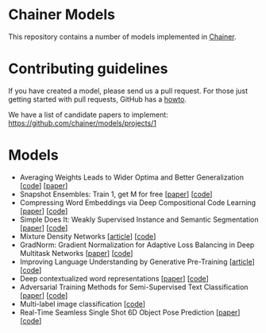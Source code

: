 # Chainer Models

This repository contains a number of models implemented in [Chainer](https://github.com/chainer/chainer).

# Contributing guidelines
If you have created a model, please send us a pull request. 
For those just getting started with pull requests, GitHub has a [howto](https://help.github.com/articles/about-pull-requests/).

We have a list of candidate papers to implement: https://github.com/chainer/models/projects/1

# Models
- Averaging Weights Leads to Wider Optima and Better Generalization  [[code](https://github.com/chainer/models/tree/master/swa)] [[paper](https://arxiv.org/abs/1803.05407)]
- Snapshot Ensembles: Train 1, get M for free [[paper](https://arxiv.org/abs/1704.00109)] [[code](https://github.com/chainer/models/tree/master/snapshot-ensemble)]
- Compressing Word Embeddings via Deep Compositional Code Learning [[paper](https://openreview.net/pdf?id=BJRZzFlRb)] [[code](https://github.com/chainer/models/tree/master/nncompress)]
- Simple Does It: Weakly Supervised Instance and Semantic Segmentation [[paper](https://arxiv.org/abs/1603.07485)] [[code](https://github.com/chainer/models/tree/master/simple-does-it)]
- Mixture Density Networks [[article](http://blog.otoro.net/2015/11/24/mixture-density-networks-with-tensorflow/)] [[code](https://github.com/chainer/models/tree/master/mdn)]
- GradNorm: Gradient Normalization for Adaptive Loss Balancing in Deep Multitask Networks [[paper](https://arxiv.org/abs/1711.02257)] [[code](https://github.com/chainer/models/tree/master/grad-norm)]
- Improving Language Understanding by Generative Pre-Training [[article](https://blog.openai.com/language-unsupervised/)] [[code](https://github.com/chainer/models/tree/master/finetuning-transformer-lm)]
- Deep contextualized word representations [[paper](http://arxiv.org/abs/1802.05365)] [[code](https://github.com/chainer/models/tree/master/elmo-chainer)]
- Adversarial Training Methods for Semi-Supervised Text Classification [[paper](https://arxiv.org/abs/1605.07725)] [[code](https://github.com/chainer/models/tree/master/adversarial_text)]
- Multi-label image classification [[code](https://github.com/chainer/models/tree/master/multi-label-classification)]
- Real-Time Seamless Single Shot 6D Object Pose Prediction [[paper](https://arxiv.org/abs/1711.08848)] [[code](https://github.com/chainer/models/tree/master/single-shot-pose)]
